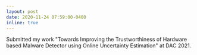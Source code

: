 ```yaml
---
layout: post
date: 2020-11-24 07:59:00-0400
inline: true
---
```


Submitted my work "Towards Improving the Trustworthiness of Hardware based Malware Detector using Online Uncertainty Estimation" at DAC 2021.
